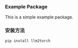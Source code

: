 ### Example Package
This is a simple example package. 

### 安装方法

```python
pip install llm2torch
```